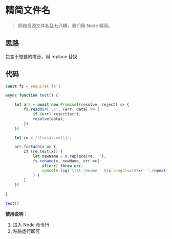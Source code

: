 # 精简文件名

> 网络资源文件名乱七八糟，我们用 Node 精简。

## 思路

包含不想要的拼音，用 replace 替换

## 代码

```js
const fs = require('fs')

async function test() {

    let arr = await new Promise((resolve, reject) => {
        fs.readdir('./', (err, data) => {
            if (err) reject(err);
            resolve(data);
        })
    })

    let re = /\[vxia\.net\]/;

    arr.forEach(x => {
        if (re.test(x)) {
            let newName = x.replace(re, '');
            fs.rename(x, newName, err =>{
                if(err) throw err;
                console.log(`\t\t rename   ${x.length<=24?x+' '.repeat(24-x.length)								:x.substring(0, 18)+'…….txt'}   to   ${newName}`)
            } )
        }
    })
    
}

test()
```

**使用说明**：

1. 进入 Node 命令行
2. 粘贴运行即可

